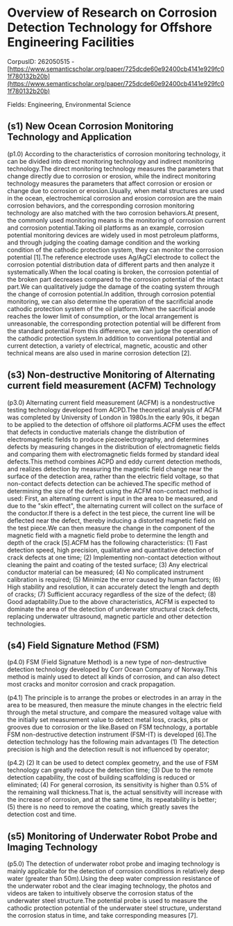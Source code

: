 # Overview of Research on Corrosion Detection Technology for Offshore Engineering Facilities

CorpusID: 262050515 - [https://www.semanticscholar.org/paper/725dcde60e92400cb4141e929fc01f780132b20b](https://www.semanticscholar.org/paper/725dcde60e92400cb4141e929fc01f780132b20b)

Fields: Engineering, Environmental Science

## (s1) New Ocean Corrosion Monitoring Technology and Application
(p1.0) According to the characteristics of corrosion monitoring technology, it can be divided into direct monitoring technology and indirect monitoring technology.The direct monitoring technology measures the parameters that change directly due to corrosion or erosion, while the indirect monitoring technology measures the parameters that affect corrosion or erosion or change due to corrosion or erosion.Usually, when metal structures are used in the ocean, electrochemical corrosion and erosion corrosion are the main corrosion behaviors, and the corresponding corrosion monitoring technology are also matched with the two corrosion behaviors.At present, the commonly used monitoring means is the monitoring of corrosion current and corrosion potential.Taking oil platforms as an example, corrosion potential monitoring devices are widely used in most petroleum platforms, and through judging the coating damage condition and the working condition of the cathodic protection system, they can monitor the corrosion potential [1].The reference electrode uses Ag/AgCl electrode to collect the corrosion potential distribution data of different parts and then analyze it systematically.When the local coating is broken, the corrosion potential of the broken part decreases compared to the corrosion potential of the intact part.We can qualitatively judge the damage of the coating system through the change of corrosion potential.In addition, through corrosion potential monitoring, we can also determine the operation of the sacrificial anode cathodic protection system of the oil platform.When the sacrificial anode reaches the lower limit of consumption, or the local arrangement is unreasonable, the corresponding protection potential will be different from the standard potential.From this difference, we can judge the operation of the cathodic protection system.In addition to conventional potential and current detection, a variety of electrical, magnetic, acoustic and other technical means are also used in marine corrosion detection [2].
## (s3) Non-destructive Monitoring of Alternating current field measurement (ACFM) Technology
(p3.0) Alternating current field measurement (ACFM) is a nondestructive testing technology developed from ACPD.The theoretical analysis of ACFM was completed by University of London in 1980s.In the early 90s, it began to be applied to the detection of offshore oil platforms.ACFM uses the effect that defects in conductive materials change the distribution of electromagnetic fields to produce piezoelectrography, and determines defects by measuring changes in the distribution of electromagnetic fields and comparing them with electromagnetic fields formed by standard ideal defects.This method combines ACPD and eddy current detection methods, and realizes detection by measuring the magnetic field change near the surface of the detection area, rather than the electric field voltage, so that non-contact defects detection can be achieved.The specific method of determining the size of the defect using the ACFM non-contact method is used: First, an alternating current is input in the area to be measured, and due to the "skin effect", the alternating current will collect on the surface of the conductor.If there is a defect in the test piece, the current line will be deflected near the defect, thereby inducing a distorted magnetic field on the test piece.We can then measure the change in the component of the magnetic field with a magnetic field probe to determine the length and depth of the crack [5].ACFM has the following characteristics: (1) Fast detection speed, high precision, qualitative and quantitative detection of crack defects at one time; (2) Implementing non-contact detection without cleaning the paint and coating of the tested surface; (3) Any electrical conductor material can be measured; (4) No complicated instrument calibration is required; (5) Minimize the error caused by human factors; (6) High stability and resolution, it can accurately detect the length and depth of cracks; (7) Sufficient accuracy regardless of the size of the defect; (8) Good adaptability.Due to the above characteristics, ACFM is expected to dominate the area of the detection of underwater structural crack defects, replacing underwater ultrasound, magnetic particle and other detection technologies.
## (s4) Field Signature Method (FSM)
(p4.0) FSM (Field Signature Method) is a new type of non-destructive detection technology developed by Corr Ocean Company of Norway.This method is mainly used to detect all kinds of corrosion, and can also detect most cracks and monitor corrosion and crack propagation.

(p4.1) The principle is to arrange the probes or electrodes in an array in the area to be measured, then measure the minute changes in the electric field through the metal structure, and compare the measured voltage value with the initially set measurement value to detect metal loss, cracks, pits or grooves due to corrosion or the like.Based on FSM technology, a portable FSM non-destructive detection instrument (FSM-IT) is developed [6].The detection technology has the following main advantages (1) The detection precision is high and the detection result is not influenced by operator;

(p4.2) (2) It can be used to detect complex geometry, and the use of FSM technology can greatly reduce the detection time; (3) Due to the remote detection capability, the cost of building scaffolding is reduced or eliminated; (4) For general corrosion, its sensitivity is higher than 0.5% of the remaining wall thickness.That is, the actual sensitivity will increase with the increase of corrosion, and at the same time, its repeatability is better; (5) there is no need to remove the coating, which greatly saves the detection cost and time.
## (s5) Monitoring of Underwater Robot Probe and Imaging Technology
(p5.0) The detection of underwater robot probe and imaging technology is mainly applicable for the detection of corrosion conditions in relatively deep water (greater than 50m).Using the deep water compression resistance of the underwater robot and the clear imaging technology, the photos and videos are taken to intuitively observe the corrosion status of the underwater steel structure.The potential probe is used to measure the cathodic protection potential of the underwater steel structure, understand the corrosion status in time, and take corresponding measures [7].
